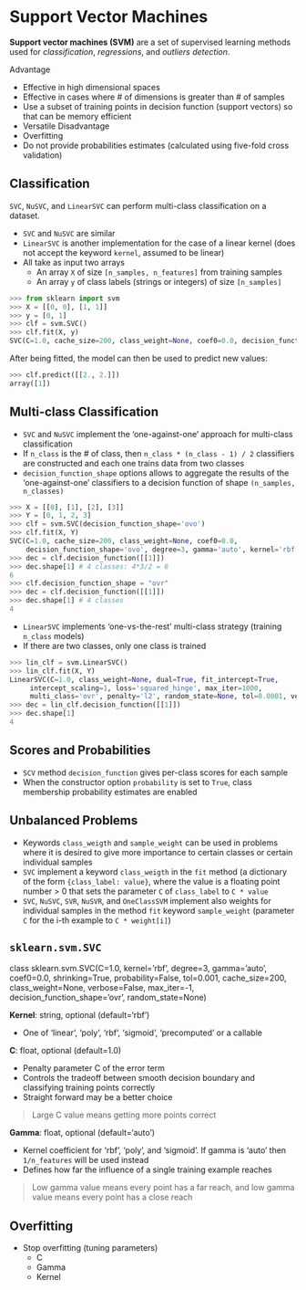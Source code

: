 # Support Vector Machines
**Support vector machines (SVM)** are a set of supervised learning methods used for *classification*, *regressions*, and *outliers detection*.

Advantage
- Effective in high dimensional spaces
- Effective in cases where # of dimensions is greater than # of samples
- Use a subset of training points in decision function (support vectors) so that can be memory efficient
- Versatile
Disadvantage
- Overfitting
- Do not provide probabilities estimates (calculated using five-fold cross validation)

## Classification
`SVC`, `NuSVC`, and `LinearSVC` can perform multi-class classification on a dataset.

- `SVC` and `NuSVC` are similar
- `LinearSVC` is another implementation for the case of a linear kernel (does not accept the keyword `kernel`, assumed to be linear)
- All take as input two arrays
	- An array `X` of size `[n_samples, n_features]` from training samples
	- An array `y` of class labels (strings or integers) of size `[n_samples]`

``` py
>>> from sklearn import svm
>>> X = [[0, 0], [1, 1]]
>>> y = [0, 1]
>>> clf = svm.SVC()
>>> clf.fit(X, y)
SVC(C=1.0, cache_size=200, class_weight=None, coef0=0.0, decision_function_shape='ovr', degree=3, gamma='auto', kernel='rbf', max_iter=-1, probability=False, random_state=None, shrinking=True, tol=0.001, verbose=False)
```

After being fitted, the model can then be used to predict new values:
``` py
>>> clf.predict([[2., 2.]])
array([1])
```


## Multi-class Classification
- `SVC` and `NuSVC` implement the ‘one-against-one’ approach for multi-class classification
- If `n_class` is the # of class, then `n_class * (n_class - 1) / 2` classifiers are constructed and each one trains data from two classes
- `decision_function_shape` options allows to aggregate the results of the ‘one-against-one’ classifiers to a decision function of shape `(n_samples, n_classes)`

``` py
>>> X = [[0], [1], [2], [3]]
>>> Y = [0, 1, 2, 3]
>>> clf = svm.SVC(decision_function_shape='ovo')
>>> clf.fit(X, Y) 
SVC(C=1.0, cache_size=200, class_weight=None, coef0=0.0,
	decision_function_shape='ovo', degree=3, gamma='auto', kernel='rbf', max_iter=-1, probability=False, random_state=None, shrinking=True, tol=0.001, verbose=False)
>>> dec = clf.decision_function([[1]])
>>> dec.shape[1] # 4 classes: 4*3/2 = 6
6
>>> clf.decision_function_shape = "ovr"
>>> dec = clf.decision_function([[1]])
>>> dec.shape[1] # 4 classes
4 
```

- `LinearSVC` implements ‘one-vs-the-rest’ multi-class strategy (training `n_class` models)
- If there are two classes, only one class is trained

``` py
>>> lin_clf = svm.LinearSVC()
>>> lin_clf.fit(X, Y) 
LinearSVC(C=1.0, class_weight=None, dual=True, fit_intercept=True,
	 intercept_scaling=1, loss='squared_hinge', max_iter=1000,
	 multi_class='ovr', penalty='l2', random_state=None, tol=0.0001, verbose=0)
>>> dec = lin_clf.decision_function([[1]])
>>> dec.shape[1]
4
```


## Scores and Probabilities
- `SCV` method `decision_function` gives per-class scores for each sample
- When the constructor option `probability` is set to `True`, class membership probability estimates are enabled

## Unbalanced Problems
- Keywords `class_weigth` and `sample_weight` can be used in problems where it is desired to give more importance to certain classes or certain individual samples
- `SVC` implement a keyword `class_weigth` in the `fit` method (a dictionary of the form `{class_label: value}`, where the value is a floating point number > 0 that sets the parameter `C` of `class_label` to `C * value`
- `SVC`, `NuSVC`, `SVR`, `NuSVR`, and `OneClassSVM` implement also weights for individual samples in the method `fit` keyword `sample_weight` (parameter `C` for the i-th example to `C * weight[i]`)


## `sklearn.svm.SVC`
class sklearn.svm.SVC(C=1.0, kernel=’rbf’, degree=3, gamma=’auto’, coef0=0.0, shrinking=True, probability=False, tol=0.001, cache_size=200, class_weight=None, verbose=False, max_iter=-1, decision_function_shape=’ovr’, random_state=None)

**Kernel**: string, optional (default=‘rbf’)
- One of ‘linear’, ‘poly’, ‘rbf’, ‘sigmoid’, ‘precomputed’ or a callable

**C**: float, optional (default=1.0)
- Penalty parameter C of the error term
- Controls the tradeoff between smooth decision boundary and classifying training points correctly
- Straight forward may be a better choice
> Large C value means getting more points correct

**Gamma**: float, optional (default=‘auto’)
- Kernel coefficient for ‘rbf’, ‘poly’, and ‘sigmoid’. If gamma is ‘auto’ then `1/n_features` will be used instead
- Defines how far the influence of a single training example reaches
> Low gamma value means every point has a far reach, and low gamma value means every point has a close reach

## Overfitting
- Stop overfitting (tuning parameters)
	- C
	- Gamma
	- Kernel

